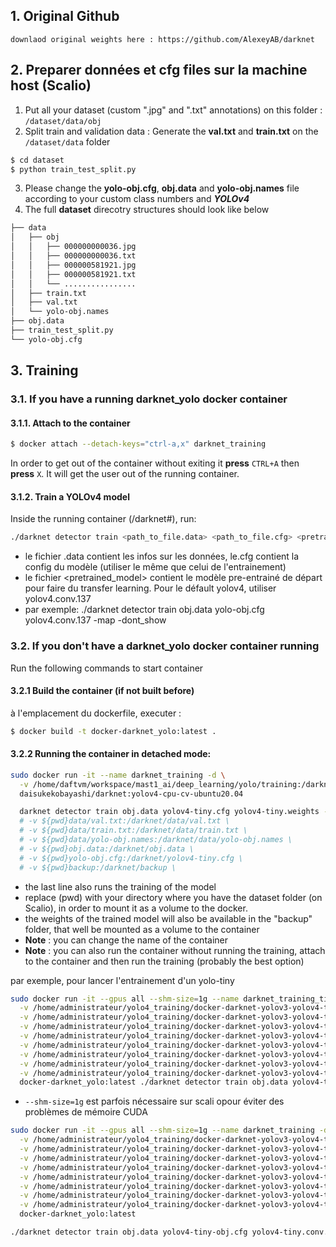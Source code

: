 ## 1. Original Github
```
downlaod original weights here : https://github.com/AlexeyAB/darknet
```

## 2. Preparer données et cfg files sur la machine host (Scalio)
1. Put all your dataset (custom ".jpg" and ".txt" annotations) on this folder : `/dataset/data/obj`
2. Split train and validation data : Generate the **val.txt** and **train.txt** on the `/dataset/data` folder 
``` bash
$ cd dataset
$ python train_test_split.py
```
3. Please change the **yolo-obj.cfg**, **obj.data** and **yolo-obj.names** file according to your custom class numbers and ***YOLOv4***
4. The full **dataset** direcotry structures should look like below
```bash
├── data
│   ├── obj
│   │   ├── 000000000036.jpg
│   │   ├── 000000000036.txt
│   │   ├── 000000581921.jpg
│   │   ├── 000000581921.txt
│   │   └── ................
│   ├── train.txt
│   ├── val.txt
│   └── yolo-obj.names
├── obj.data
├── train_test_split.py
└── yolo-obj.cfg
```

## 3. Training
### 3.1. If you have a running darknet_yolo docker container
#### 3.1.1. Attach to the container
```bash
$ docker attach --detach-keys="ctrl-a,x" darknet_training
```
In order to get out of the container without exiting it **press** `CTRL+A` then **press** `X`. It will get the user out of the running container.

#### 3.1.2. Train a YOLOv4 model
Inside the running container (/darknet#), run:
```bash
./darknet detector train <path_to_file.data> <path_to_file.cfg> <pretrained_model> -map -dont_show
```
* le fichier .data contient les infos sur les données, le.cfg contient la config du modèle (utiliser le même que celui de l'entrainement)
* le fichier <pretrained_model> contient le modèle pre-entrainé de départ pour faire du transfer learning. Pour le défault yolov4, utiliser yolov4.conv.137 
* par exemple: ./darknet detector train obj.data yolo-obj.cfg yolov4.conv.137 -map -dont_show



### 3.2. If you don't have a darknet_yolo docker container running
Run the following commands to start container
#### 3.2.1 Build the container (if not built before)
à l'emplacement du dockerfile, executer : 
```bash
$ docker build -t docker-darknet_yolo:latest .
```
#### 3.2.2 Running the container in detached mode:
```bash
sudo docker run -it --name darknet_training -d \
  -v /home/daftvm/workspace/mast1_ai/deep_learning/yolo/training:/darknet \
  daisukekobayashi/darknet:yolov4-cpu-cv-ubuntu20.04

  darknet detector train obj.data yolov4-tiny.cfg yolov4-tiny.weights -map -dont_show
  # -v ${pwd}data/val.txt:/darknet/data/val.txt \
  # -v ${pwd}data/train.txt:/darknet/data/train.txt \
  # -v ${pwd}data/yolo-obj.names:/darknet/data/yolo-obj.names \
  # -v ${pwd}obj.data:/darknet/obj.data \
  # -v ${pwd}yolo-obj.cfg:/darknet/yolov4-tiny.cfg \
  # -v ${pwd}backup:/darknet/backup \
```
* the last line also runs the training of the model
* replace (pwd) with your directory where you have the dataset folder (on Scalio), in order to mount it as a volume to the docker.
* the weights of the trained model will also be available in the "backup" folder, that well be mounted as a volume to the container  
* **Note** : you can change the name of the container
* **Note** : you can also run the container without running the training, attach to the container and then run the training (probably the best option)

par exemple, pour lancer l'entrainement d'un yolo-tiny
```bash
sudo docker run -it --gpus all --shm-size=1g --name darknet_training_tiny -d\
  -v /home/administrateur/yolo4_training/docker-darknet-yolov3-yolov4-training-test/dataset/data/obj:/darknet/data/obj \
  -v /home/administrateur/yolo4_training/docker-darknet-yolov3-yolov4-training-test/dataset/data/val.txt:/darknet/data/val.txt \
  -v /home/administrateur/yolo4_training/docker-darknet-yolov3-yolov4-training-test/dataset/data/train.txt:/darknet/data/train.txt \
  -v /home/administrateur/yolo4_training/docker-darknet-yolov3-yolov4-training-test/dataset/data/yolo-obj.names:/darknet/data/yolo-obj.names \
  -v /home/administrateur/yolo4_training/docker-darknet-yolov3-yolov4-training-test/dataset/obj.data:/darknet/obj.data \
  -v /home/administrateur/yolo4_training/docker-darknet-yolov3-yolov4-training-test/dataset/yolov4-tiny-obj.cfg:/darknet/yolov4-tiny-obj.cfg \
  -v /home/administrateur/yolo4_training/docker-darknet-yolov3-yolov4-training-test/dataset/backup_tiny:/darknet/backup_tiny \
  -v /home/administrateur/yolo4_training/docker-darknet-yolov3-yolov4-training-test/dataset/yolov4-tiny.conv.29:/darknet/yolov4-tiny.conv.29 \
  docker-darknet_yolo:latest ./darknet detector train obj.data yolov4-tiny-obj.cfg yolov4-tiny.conv.29 -map -dont_show
```
* `--shm-size=1g` est parfois nécessaire sur scali opour éviter des problèmes de mémoire CUDA

```bash
sudo docker run -it --gpus all --shm-size=1g --name darknet_training -d\
  -v /home/administrateur/yolo4_training/docker-darknet-yolov3-yolov4-training-test/dataset/data/obj:/darknet/data/obj \
  -v /home/administrateur/yolo4_training/docker-darknet-yolov3-yolov4-training-test/dataset/data/val.txt:/darknet/data/val.txt \
  -v /home/administrateur/yolo4_training/docker-darknet-yolov3-yolov4-training-test/dataset/data/train.txt:/darknet/data/train.txt \
  -v /home/administrateur/yolo4_training/docker-darknet-yolov3-yolov4-training-test/dataset/data/yolo-obj.names:/darknet/data/yolo-obj.names \
  -v /home/administrateur/yolo4_training/docker-darknet-yolov3-yolov4-training-test/dataset/obj.data:/darknet/obj.data \
  -v /home/administrateur/yolo4_training/docker-darknet-yolov3-yolov4-training-test/dataset/yolo-obj.cfg:/darknet/yolo-obj.cfg \
  -v /home/administrateur/yolo4_training/docker-darknet-yolov3-yolov4-training-test/dataset/yolov4-custom.cfg:/darknet/yolov4-custom.cfg \
  -v /home/administrateur/yolo4_training/docker-darknet-yolov3-yolov4-training-test/dataset/backup:/darknet/backup \
  docker-darknet_yolo:latest 

./darknet detector train obj.data yolov4-tiny-obj.cfg yolov4-tiny.conv.29 -map -dont_show
```
